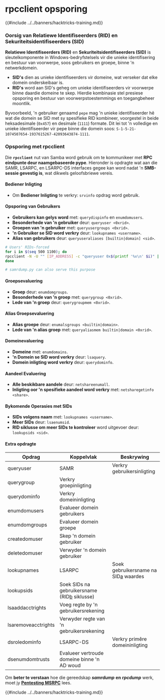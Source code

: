 # rpcclient opsporing

{{#include ../../banners/hacktricks-training.md}}


### Oorsig van Relatiewe Identifiseerders (RID) en Sekuriteitsidentifiseerders (SID)

**Relatiewe Identifiseerders (RID)** en **Sekuriteitsidentifiseerders (SID)** is sleutelkomponente in Windows-bedryfstelsels vir die unieke identifisering en bestuur van voorwerpe, soos gebruikers en groepe, binne 'n netwerkdomein.

- **SID's** dien as unieke identifiseerders vir domeine, wat verseker dat elke domein onderskeibaar is.
- **RID's** word aan SID's geheg om unieke identifiseerders vir voorwerpe binne daardie domeine te skep. Hierdie kombinasie stel presiese opsporing en bestuur van voorwerpstoestemmings en toegangbeheer moontlik.

Byvoorbeeld, 'n gebruiker genaamd `pepe` mag 'n unieke identifiseerder hê wat die domein se SID met sy spesifieke RID kombineer, voorgestel in beide heksadesimale (`0x457`) en desimale (`1111`) formate. Dit lei tot 'n volledige en unieke identifiseerder vir pepe binne die domein soos: `S-1-5-21-1074507654-1937615267-42093643874-1111`.

### **Opsporing met rpcclient**

Die **`rpcclient`** nut van Samba word gebruik om te kommunikeer met **RPC eindpunte deur naamgebaseerde pype**. Hieronder is opdragte wat aan die SAMR, LSARPC, en LSARPC-DS interfaces gegee kan word nadat 'n **SMB-sessie gevestig is**, wat dikwels geloofsbriewe vereis.

#### Bediener Inligting

- Om **Bediener Inligting** te verkry: `srvinfo` opdrag word gebruik.

#### Opsporing van Gebruikers

- **Gebruikers kan gelys word** met: `querydispinfo` en `enumdomusers`.
- **Besonderhede van 'n gebruiker** deur: `queryuser <0xrid>`.
- **Groepen van 'n gebruiker** met: `queryusergroups <0xrid>`.
- **'n Gebruiker se SID word verkry** deur: `lookupnames <username>`.
- **Alias van gebruikers** deur: `queryuseraliases [builtin|domain] <sid>`.
```bash
# Users' RIDs-forced
for i in $(seq 500 1100); do
rpcclient -N -U "" [IP_ADDRESS] -c "queryuser 0x$(printf '%x\n' $i)" | grep "User Name\|user_rid\|group_rid" && echo "";
done

# samrdump.py can also serve this purpose
```
#### Groepsevaluering

- **Groep** deur: `enumdomgroups`.
- **Besonderhede van 'n groep** met: `querygroup <0xrid>`.
- **Lede van 'n groep** deur: `querygroupmem <0xrid>`.

#### Alias Groepsevaluering

- **Alias groepe** deur: `enumalsgroups <builtin|domain>`.
- **Lede van 'n alias groep** met: `queryaliasmem builtin|domain <0xrid>`.

#### Domeinevaluering

- **Domeine** met: `enumdomains`.
- **'n Domein se SID word verkry** deur: `lsaquery`.
- **Domein inligting word verkry** deur: `querydominfo`.

#### Aandeel Evaluering

- **Alle beskikbare aandele** deur: `netshareenumall`.
- **Inligting oor 'n spesifieke aandeel word verkry** met: `netsharegetinfo <share>`.

#### Bykomende Operasies met SIDs

- **SIDs volgens naam** met: `lookupnames <username>`.
- **Meer SIDs** deur: `lsaenumsid`.
- **RID siklusse om meer SIDs te kontroleer** word uitgevoer deur: `lookupsids <sid>`.

#### **Extra opdragte**

| **Opdrag**          | **Koppelvlak**                                                                                                                                     | **Beskrywing**                                                                                                                           |
| ------------------- | ------------------------------------------------------------------------------------------------------------------------------------------------- | ----------------------------------------------------------------------------------------------------------------------------------------- |
| queryuser           | SAMR                                                                                                                                              | Verkry gebruikersinligting                                                                                                               |
| querygroup          | Verkry groepinligting                                                                                                                            |                                                                                                                                           |
| querydominfo        | Verkry domeininligting                                                                                                                           |                                                                                                                                           |
| enumdomusers        | Evalueer domein gebruikers                                                                                                                       |                                                                                                                                           |
| enumdomgroups       | Evalueer domein groepe                                                                                                                          |                                                                                                                                           |
| createdomuser       | Skep 'n domein gebruiker                                                                                                                         |                                                                                                                                           |
| deletedomuser       | Verwyder 'n domein gebruiker                                                                                                                     |                                                                                                                                           |
| lookupnames         | LSARPC                                                                                                                                            | Soek gebruikersname na SID[a](https://learning.oreilly.com/library/view/network-security-assessment/9781491911044/ch08.html#ch08fn8) waardes |
| lookupsids          | Soek SIDs na gebruikersname (RID[b](https://learning.oreilly.com/library/view/network-security-assessment/9781491911044/ch08.html#ch08fn9) siklusse) |                                                                                                                                           |
| lsaaddacctrights    | Voeg regte by 'n gebruikersrekening                                                                                                              |                                                                                                                                           |
| lsaremoveacctrights | Verwyder regte van 'n gebruikersrekening                                                                                                         |                                                                                                                                           |
| dsroledominfo       | LSARPC-DS                                                                                                                                         | Verkry primêre domeininligting                                                                                                           |
| dsenumdomtrusts     | Evalueer vertroude domeine binne 'n AD woud                                                                                                      |                                                                                                                                           |

Om **beter te verstaan** hoe die gereedskap _**samrdump**_ **en** _**rpcdump**_ werk, moet jy [**Pentesting MSRPC**](../135-pentesting-msrpc.md) lees.


{{#include ../../banners/hacktricks-training.md}}
